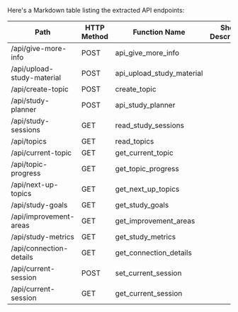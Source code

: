 Here's a Markdown table listing the extracted API endpoints:

| Path                            | HTTP Method | Function Name           | Short Description | Auth Required |
|---------------------------------|-------------|-------------------------|-------------------|---------------|
| /api/give-more-info             | POST        | api_give_more_info      |                   |               |
| /api/upload-study-material       | POST        | api_upload_study_material|                   |               |
| /api/create-topic               | POST        | create_topic            |                   |               |
| /api/study-planner              | POST        | api_study_planner       |                   |               |
| /api/study-sessions             | GET         | read_study_sessions     |                   |               |
| /api/topics                     | GET         | read_topics             |                   |               |
| /api/current-topic              | GET         | get_current_topic       |                   |               |
| /api/topic-progress             | GET         | get_topic_progress      |                   |               |
| /api/next-up-topics            | GET         | get_next_up_topics      |                   |               |
| /api/study-goals                | GET         | get_study_goals         |                   |               |
| /api/improvement-areas          | GET         | get_improvement_areas   |                   |               |
| /api/study-metrics              | GET         | get_study_metrics       |                   |               |
| /api/connection-details         | GET         | get_connection_details   |                   |               |
| /api/current-session            | POST        | set_current_session      |                   |               |
| /api/current-session            | GET         | get_current_session      |                   |               |